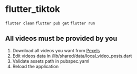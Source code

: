 # flutter_tiktok

`flutter clean`
`flutter pub get`
`flutter run`

## All videos must be provided by you
1. Download all videos you want from [Pexels](https://www.pexels.com/search/videos/vertical/)
2. Edit videos data in /lib/shared/data/local_video_posts.dart
3. Validate assets path in pubspec.yaml
3. Reload the application 
